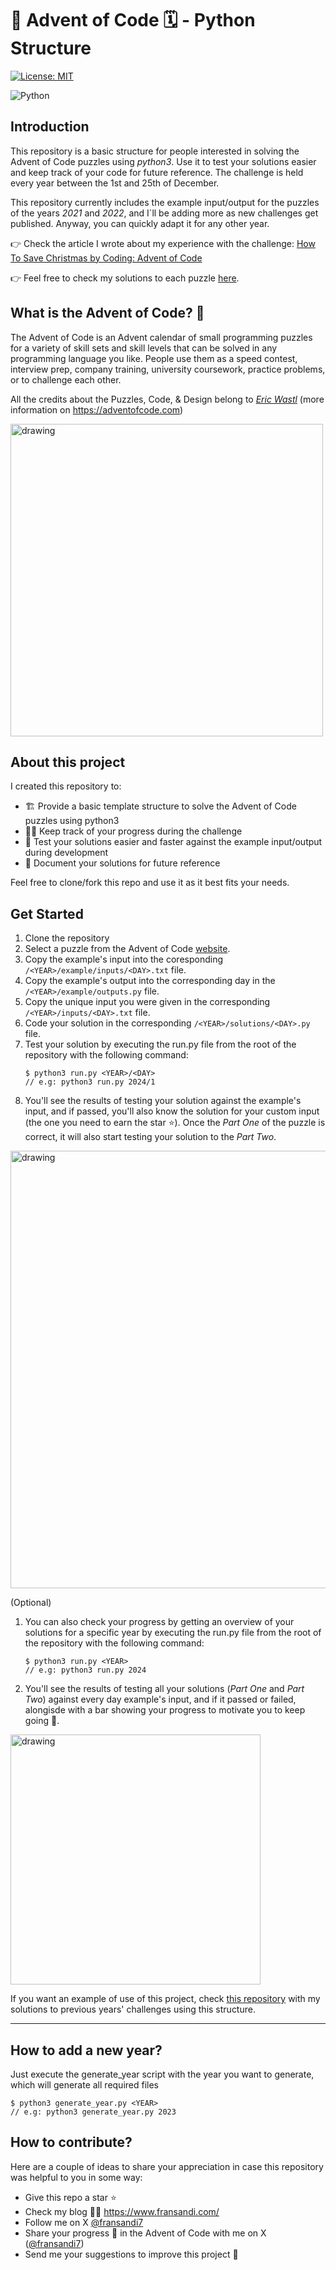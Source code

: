# 🎄 Advent of Code 🗓 - Python Structure

[![License: MIT](https://img.shields.io/badge/License-MIT-yellow.svg)](https://opensource.org/licenses/MIT)

![Python](https://img.shields.io/badge/Python-3776AB?style=for-the-badge&logo=python&logoColor=white)

## Introduction

This repository is a basic structure for people interested in solving the Advent of Code puzzles using _python3_. Use it to test your solutions easier and keep track of your code for future reference. The challenge is held every year between the 1st and 25th of December.

This repository currently includes the example input/output for the puzzles of the years _2021_ and _2022_, and I´ll be adding more as new challenges get published. Anyway, you can quickly adapt it for any other year.

👉 Check the article I wrote about my experience with the challenge: [How To Save Christmas by Coding: Advent of Code](https://blog.fransandi.com/advent-of-code-43b3e5dd3d2d)

👉 Feel free to check my solutions to each puzzle [here](https://github.com/Fransandi/Advent-of-Code-Solutions.git).

## What is the Advent of Code? 🧩

The Advent of Code is an Advent calendar of small programming puzzles for a variety of skill sets and skill levels that can be solved in any programming language you like. People use them as a speed contest, interview prep, company training, university coursework, practice problems, or to challenge each other.

All the credits about the Puzzles, Code, & Design belong to _[Eric Wastl](https://twitter.com/ericwastl)_ (more information on https://adventofcode.com)

<img src="https://i.ibb.co/n0cZfrT/160be980-3b1a-11eb-9dbe-439a40adfa99.png" alt="drawing" width="500"/>

## About this project

I created this repository to:

- 🏗 Provide a basic template structure to solve the Advent of Code puzzles using python3
- 👨‍💻 Keep track of your progress during the challenge
- 🧪 Test your solutions easier and faster against the example input/output during development
- 💽 Document your solutions for future reference

Feel free to clone/fork this repo and use it as it best fits your needs.

## Get Started

1. Clone the repository
1. Select a puzzle from the Advent of Code [website](https://adventofcode.com/).
1. Copy the example's input into the coresponding `/<YEAR>/example/inputs/<DAY>.txt` file.
1. Copy the example's output into the corresponding day in the `/<YEAR>/example/outputs.py` file.
1. Copy the unique input you were given in the corresponding `/<YEAR>/inputs/<DAY>.txt` file.
1. Code your solution in the corresponding `/<YEAR>/solutions/<DAY>.py` file.
1. Test your solution by executing the run.py file from the root of the repository with the following command:
   ```
   $ python3 run.py <YEAR>/<DAY>
   // e.g: python3 run.py 2024/1
   ```
1. You'll see the results of testing your solution against the example's input, and if passed, you'll also know the solution for your custom input (the one you need to earn the star ⭐️). Once the _Part One_ of the puzzle is correct, it will also start testing your solution to the _Part Two_.

<img src="https://i.postimg.cc/Sx8vJwFx/Screen-Shot-2022-10-26-at-02-25-08.png" alt="drawing" width="700"/>

(Optional)

1. You can also check your progress by getting an overview of your solutions for a specific year by executing the run.py file from the root of the repository with the following command:
   ```
   $ python3 run.py <YEAR>
   // e.g: python3 run.py 2024
   ```
1. You'll see the results of testing all your solutions (_Part One_ and _Part Two_) against every day example's input, and if it passed or failed, alongisde with a bar showing your progress to motivate you to keep going 💪.

<img src="https://i.postimg.cc/zvjgH2LN/Screen-Shot-2022-10-28-at-18-06-22.png" alt="drawing" width="400"/>

If you want an example of use of this project, check [this repository](https://github.com/Fransandi/Advent-of-Code-Python-Solutions) with my solutions to previous years' challenges using this structure.

---

## How to add a new year?

Just execute the generate_year script with the year you want to generate, which will generate all required files

```
$ python3 generate_year.py <YEAR>
// e.g: python3 generate_year.py 2023
```

## How to contribute?

Here are a couple of ideas to share your appreciation in case this repository was helpful to you in some way:

- Give this repo a star ⭐
- Check my blog 👨‍💻 https://www.fransandi.com/
- Follow me on X [@fransandi7](https://twitter.com/fransandi7)
- Share your progress 💬 in the Advent of Code with me on X ([@fransandi7](https://twitter.com/fransandi7))
- Send me your suggestions to improve this project 🚀
